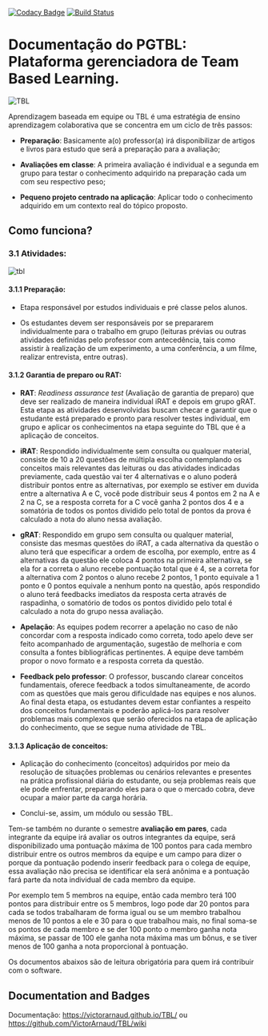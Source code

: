 [![Codacy Badge](https://api.codacy.com/project/badge/Grade/bcbcac621e1847e7af8e61bc202a03c6)](https://www.codacy.com/app/VictorArnaud/TBL?utm_source=github.com&amp;utm_medium=referral&amp;utm_content=TeamBasedLearning/TBL&amp;utm_campaign=Badge_Grade) 
[![Build Status](https://travis-ci.org/VictorArnaud/TBL.svg?branch=master)](https://travis-ci.org/VictorArnaud/TBL)

# Documentação do PGTBL: Plataforma gerenciadora de Team Based Learning.

![TBL](https://user-images.githubusercontent.com/14116020/27844653-b26ac236-60fa-11e7-9e87-b105b4878180.png)

Aprendizagem baseada em equipe ou TBL é uma estratégia de ensino aprendizagem colaborativa que se concentra em um ciclo de três passos:
 
* **Preparação**: Basicamente a(o) professor(a) irá disponibilizar de artigos e livros para estudo que será a preparação para a avaliação;
 
* **Avaliações em classe**: A primeira avaliação é individual e a segunda em grupo para testar o conhecimento adquirido na preparação cada um com seu respectivo peso;
 
* **Pequeno projeto centrado na aplicação**: Aplicar todo o conhecimento adquirido em um contexto real do tópico proposto.

## Como funciona?

### 3.1 Atividades:
 
![tbl](https://user-images.githubusercontent.com/14116020/36345612-6802041a-1415-11e8-8fc2-21cc84d39553.png)

#### 3.1.1 Preparação:
 
* Etapa responsável por estudos individuais e pré classe pelos alunos.
 
* Os estudantes devem ser responsáveis por se prepararem individualmente para o trabalho em grupo (leituras prévias ou outras atividades definidas pelo professor com antecedência, tais como assistir à realização de um experimento, a uma conferência, a um filme, realizar entrevista, entre outras).
 
#### 3.1.2 Garantia de preparo ou RAT:
 
* **RAT**: _Readiness assurance test_ (Avaliação de garantia de preparo) que deve ser realizado de maneira individual iRAT e depois em grupo gRAT. Esta etapa as atividades desenvolvidas buscam checar e garantir que o estudante está preparado e pronto para resolver testes individual, em grupo e aplicar os conhecimentos na etapa seguinte do TBL que é a aplicação de conceitos.
 
* **iRAT**: Respondido individualmente sem consulta ou qualquer material, consiste de 10 a 20 questões de múltipla escolha contemplando os conceitos mais relevantes das leituras ou das atividades indicadas previamente, cada questão vai ter 4 alternativas e o aluno poderá distribuir pontos entre as alternativas, por exemplo se estiver em duvida entre a alternativa A e C, você pode distribuir seus 4 pontos em 2 na A e 2 na C, se a resposta correta for a C você ganha 2 pontos dos 4 e a somatória de todos os pontos dividido pelo total de pontos da prova é calculado a nota do aluno nessa avaliação.
 
* **gRAT**: Respondido em grupo sem consulta ou qualquer material, consiste das mesmas questões do iRAT, a cada alternativa da questão o aluno terá que especificar a ordem de escolha, por exemplo, entre as 4 alternativas da questão ele coloca 4 pontos na primeira alternativa, se ela for a correta o aluno recebe pontuação total que é 4, se a correta for a alternativa com 2 pontos o aluno recebe 2 pontos, 1 ponto equivale a 1 ponto e 0 pontos equivale a nenhum ponto na questão, após respondido o aluno terá feedbacks imediatos da resposta certa através de raspadinha, o somatório de todos os pontos dividido pelo total é calculado a nota do grupo nessa avaliação.
 
* **Apelação**: As equipes podem recorrer a apelação no caso de não concordar com a resposta indicado como correta, todo apelo deve ser feito acompanhado de argumentação, sugestão de melhoria e com consulta a fontes bibliográficas pertinentes. A equipe deve também propor o novo formato e a resposta correta da questão.
 
* **Feedback pelo professor**: O professor, buscando clarear conceitos fundamentais, oferece feedback a todos simultaneamente, de acordo com as questões que mais gerou dificuldade nas equipes e nos alunos. Ao final desta etapa, os estudantes devem estar confiantes a respeito dos conceitos fundamentais e poderão aplicá-los para resolver problemas mais complexos que serão oferecidos na etapa de aplicação do conhecimento, que se segue numa atividade de TBL.

#### 3.1.3 Aplicação de conceitos:
 
* Aplicação do conhecimento (conceitos) adquiridos por meio da resolução de situações problemas ou cenários relevantes e presentes na prática profissional diária do estudante, ou seja problemas reais que ele pode enfrentar, preparando eles para o que o mercado cobra, deve ocupar a maior parte da carga horária.
 
* Conclui-se, assim, um módulo ou sessão TBL.
 
Tem-se também no durante o semestre **avaliação em pares**, cada integrante da equipe irá avaliar os outros integrantes da equipe, será disponibilizado uma pontuação máxima de 100 pontos para cada membro distribuir entre os outros membros da equipe e um campo para dizer o porque da pontuação podendo inserir feedback para o colega de equipe, essa avaliação não precisa se identificar ela será anônima e a pontuação fará parte da nota individual de cada membro da equipe.
 
Por exemplo tem 5 membros na equipe, então cada membro terá 100 pontos para distribuir entre os 5 membros, logo pode dar 20 pontos para cada se todos trabalharam de forma igual ou se um membro trabalhou menos de 10 pontos a ele e 30 para o que trabalhou mais, no final soma-se os pontos de cada membro e se der 100 ponto o membro ganha nota máxima, se passar de 100 ele ganha nota máxima mas um bônus, e se tiver menos de 100 ganha a nota proporcional à pontuação.

Os documentos abaixos são de leitura obrigatória para quem irá contribuir com o software.

## Documentation and Badges

Documentação: https://victorarnaud.github.io/TBL/ ou https://github.com/VictorArnaud/TBL/wiki
